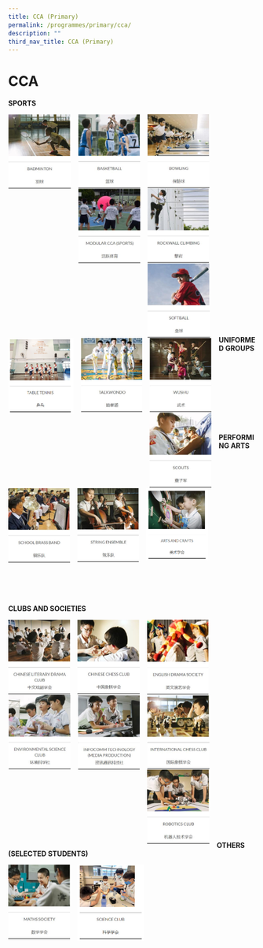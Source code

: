 ```yaml
---
title: CCA (Primary)
permalink: /programmes/primary/cca/
description: ""
third_nav_title: CCA (Primary)
---
```

# CCA
**SPORTS**

<p><a href="/programmes/primary/cca/badminton/">
<img src="/images/CCA/Primary/Badminton.jpg" style="width:25.3%;margin-right:15px;" align="left">
</a></p>

<p><a href="/programmes/primary/cca/basketball/">
<img src="/images/CCA/Primary/Basketball.jpg" style="width:25%;margin-right:15px;" align="left">
</a></p>


<p><a href="/programmes/primary/cca/bowling/">
<img src="/images/CCA/Primary/Bowling.jpg" style="width:25%;margin-right:15px;" align="left">
</a></p>

<br><br><br><br><br><br><br><br>

<p><a href="/programmes/primary/cca/modular-sports-cca/">
<img src="/images/CCA/Primary/Modular%20CCA%20(Sports).jpg" style="width:25%;margin-right:15px;" align="left">
</a></p>



<p><a href="/programmes/primary/cca/rockwall-climbing/">
<img src="/images/CCA/Primary/Rockwall%20Climbing.jpg" style="width:24.9%;margin-right:15px;" align="left">
</a></p>



<p><a href="/programmes/primary/cca/softball/">
<img src="/images/CCA/Primary/Softball.jpg" style="width:25.2%;margin-right:15px;" align="left">
</a></p>

<br><br><br><br><br><br><br><br>

<p><a href="/programmes/primary/cca/table-tennis/">
<img src="/images/tabletennis.jpg" style="width:26.4%;margin-right:15px;" align="left">
</a></p>


<p><a href="/programmes/primary/cca/taekwando/">
<img src="/images/CCA/Primary/Taekwando.jpg" style="width:24.8%;margin-right:15px;" align="left">
</a></p>



<p><a href="/programmes/primary/cca/wushu/">
<img src="/images/CCA/Primary/Wushu.jpg" style="width:25%;margin-right:15px;" align="left">
</a></p>

<br><br><br><br><br><br><br><br>


**UNIFORMED GROUPS**

<p><a href="/programmes/primary/cca/scouts/">
<img src="/images/CCA/Primary/Scouts.jpg" style="width:25%;margin-right:15px;" align="left">
</a></p>

<br><br><br><br><br><br><br><br>


**PERFORMING ARTS**


<p><a href="/programmes/primary/cca/school-brass-band/">
<img src="/images/CCA/Primary/School%20Brass%20Band.jpg" style="width:25%;margin-right:15px;" align="left">
</a></p>

<p><a href="/programmes/primary/cca/string-ensemble/">
<img src="/images/CCA/Primary/String%20Ensemble.jpg" style="width:24.9%;margin-right:15px;" align="left">
</a></p>

<p><a href="/programmes/primary/cca/art-club/">
<img src="/images/artsncrafts.png" style="width:25%;margin-right:15px;" align="left">
</a></p>

<br><br><br><br><br><br><br><br>


<br><br><br><br><br><br><br><br>

**CLUBS AND SOCIETIES**

<p><a href="/programmes/primary/cca/chinese-literary-drama-club/">
<img src="/images/CCA/Primary/Chinese%20Literary%20Drama%20Club.jpg" style="width:25%;margin-right:15px;" align="left">
</a></p>

<p><a href="/programmes/primary/cca/chinese-chess-club/">
<img src="/images/CCA/Primary/Chinese%20Chess%20Club.jpg" style="width:25.2%;margin-right:15px;" align="left">
</a></p>

<p><a href="/programmes/primary/cca/english-drama-society/">
<img src="/images/CCA/Primary/English%20Drama%20Society.jpg" style="width:24.9%;margin-right:15px;" align="left">
</a></p>


<br><br><br><br><br><br><br><br>

<p><a href="/programmes/primary/cca/environmental-science-club/">
<img src="/images/CCA/Primary/Environmental%20Science%20Club.jpg" style="width:25.2%;margin-right:15px;" align="left">
</a></p>

<p><a href="/programmes/primary/cca/infocomm-technology-media-production/">
<img src="/images/CCA/Primary/Infocomm%20Technology%20(Media%20Production).jpg" style="width:25%;margin-right:15px;" align="left">
</a></p>

<p><a href="/programmes/primary/cca/international-chess-club/">
<img src="/images/CCA/Primary/International%20Chess%20Club.jpg" style="width:25.1%;margin-right:15px;" align="left">
</a></p>

<br><br><br><br><br><br><br><br>

<p><a href="/programmes/primary/cca/robotics-club/">
<img src="/images/CCA/Primary/Robotics%20Club.jpg" style="width:25.2%;margin-right:15px;" align="left">
</a></p>











<br><br><br><br><br><br><br><br>

**OTHERS (SELECTED STUDENTS)**


<p><a href="/programmes/primary/cca/maths-society/">
<img src="/images/CCA/Primary/Maths%20Society.jpg" style="width:25%;margin-right:15px;" align="left">
</a></p>

<p><a href="/programmes/primary/cca/science-club/">
<img src="/images/scienceclub.jpg" style="width:26.7%;margin-right:15px;" align="left">
</a></p>